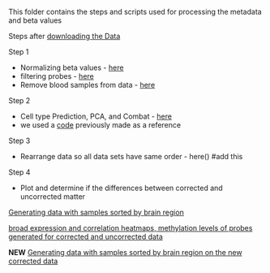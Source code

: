 
This folder contains the steps and scripts used for processing the metadata and beta values 

Steps after [downloading the Data](https://github.com/STAT540-UBC/team_Methylhomies/blob/master/data/processed_data/Acquiring%20GEO%20meta%20data.Rmd)



Step 1
- Normalizing beta values - [here](https://github.com/STAT540-UBC/team_Methylhomies/blob/master/data/processed_data/Normalization%20of%20Beta%20Data.Rmd)
- filtering probes - [here](https://github.com/STAT540-UBC/team_Methylhomies/blob/master/data/processed_data/Probe%20Filtering.Rmd)
- Remove blood samples from data - [here](https://github.com/STAT540-UBC/team_Methylhomies/blob/master/data/processed_data/Create.brain.only.Rmd)

Step 2
- Cell type Prediction, PCA, and Combat - [here](https://github.com/STAT540-UBC/team_Methylhomies/blob/master/data/processed_data/PCA.Rmd) 
- we used a [code](https://github.com/STAT540-UBC/team_Methylhomies/blob/master/src/PCA%20%26%20ComBat.Rmd) previously made as a reference 

Step 3 
- Rearrange data so all data sets have same order - here() #add this

Step 4
- Plot and determine if the differences between corrected and uncorrected matter 


[Generating data with samples sorted by brain region](analysis_script_v2.Rmd) 


[broad expression and correlation heatmaps, methylation levels of probes generated for corrected and uncorrected data](https://github.com/STAT540-UBC/team_Methylhomies/blob/master/data/processed_data/Correction_matters.md) 

**NEW** [Generating data with samples sorted by brain region on the new corrected data](https://github.com/STAT540-UBC/team_Methylhomies/blob/master/data/processed_data/Correction_matters.2.md)


